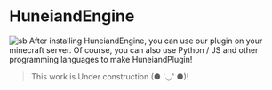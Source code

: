 # HuneiandEngine
![sb](http://res1-home.sikomc.xyz/hun2.png)
After installing HuneiandEngine, you can use our plugin on your minecraft server. Of course, you can also use Python / JS and other programming languages to make HuneiandPlugin! 
>This work is Under construction (● '◡' ●)!
